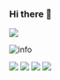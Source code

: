 ### Hi there 👋

![](https://visitor-badge.glitch.me/badge?page_id=AuroraZiling.readme)

![info](https://github-readme-stats.vercel.app/api?username=AuroraZiling&show_icons=true&count_private=true&hide=prs&theme=default_repocard)


[![](https://img.shields.io/badge/OS-Windows-33aadd?style=flat-square&logo=windows&logoColor=ffffff)](https://www.microsoft.com/)
[![](https://img.shields.io/badge/CSharp-007396?style=flat-square&logoColor=ffffff)]()
[![](https://img.shields.io/badge/Python-007396?style=flat-square&logoColor=ffffff)]()
[![](https://img.shields.io/badge/CPP-007396?style=flat-square&logoColor=ffffff)]()

<!--
**AuroraZiling/AuroraZiling** is a ✨ _special_ ✨ repository because its `README.md` (this file) appears on your GitHub profile.

Here are some ideas to get you started:

- 🔭 I’m currently working on ...
- 🌱 I’m currently learning ...
- 👯 I’m looking to collaborate on ...
- 🤔 I’m looking for help with ...
- 💬 Ask me about ...
- 📫 How to reach me: ...
- 😄 Pronouns: ...
- ⚡ Fun fact: ...
-->

